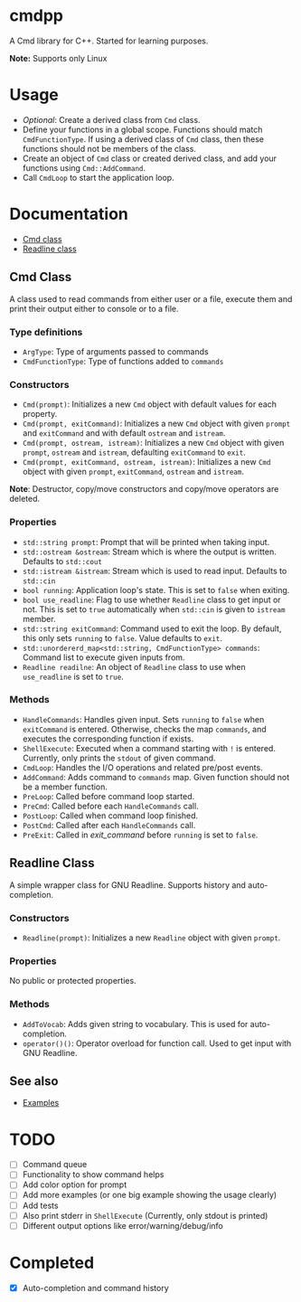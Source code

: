 # cmdpp

A Cmd library for C++. Started for learning purposes.

**Note:** Supports only Linux

# Usage

* _Optional_: Create a derived class from `Cmd` class.
* Define your functions in a global scope. Functions should match `CmdFunctionType`. If using a derived class of `Cmd` class, then these functions should not be members of the class.
* Create an object of `Cmd` class or created derived class, and add your functions using `Cmd::AddCommand`.
* Call `CmdLoop` to start the application loop.

# Documentation

* [Cmd class](#cmd-class)
* [Readline class](#readline-class)

## Cmd Class
A class used to read commands from either user or a file, execute them and print their output either to console or to a file.

### Type definitions
* `ArgType`: Type of arguments passed to commands
* `CmdFunctionType`: Type of functions added to `commands`

### Constructors
* `Cmd(prompt)`: Initializes a new `Cmd` object with default values for each property.
* `Cmd(prompt, exitCommand)`: Initializes a new `Cmd` object with given `prompt` and `exitCommand` and with default `ostream` and `istream`.
* `Cmd(prompt, ostream, istream)`: Initializes a new `Cmd` object with given `prompt`, `ostream` and `istream`, defaulting `exitCommand` to `exit`.
* `Cmd(prompt, exitCommand, ostream, istream)`: Initializes a new `Cmd` object with given `prompt`, `exitCommand`, `ostream` and `istream`.

**Note**: Destructor, copy/move constructors and copy/move operators are deleted.

### Properties
* `std::string prompt`: Prompt that will be printed when taking input.
* `std::ostream &ostream`: Stream which is where the output is written. Defaults to `std::cout`
* `std::istream &istream`: Stream which is used to read input. Defaults to `std::cin`
* `bool running`: Application loop's state. This is set to `false` when exiting.
* `bool use_readline`: Flag to use whether `Readline` class to get input or not. This is set to `true` automatically when `std::cin` is given to `istream` member.
* `std::string exitCommand`: Command used to exit the loop. By default, this only sets `running` to `false`. Value defaults to `exit`.
* `std::unordererd_map<std::string, CmdFunctionType> commands`: Command list to execute given inputs from.
* `Readline readilne`: An object of `Readline` class to use when `use_readline` is set to `true`.

### Methods
* `HandleCommands`: Handles given input. Sets `running` to `false` when `exitCommand` is entered. Otherwise, checks the map `commands`, and executes the corresponding function if exists.
* `ShellExecute`: Executed when a command starting with `!` is entered. Currently, only prints the `stdout` of given command.
* `CmdLoop`: Handles the I/O operations and related pre/post events.
* `AddCommand`: Adds command to `commands` map. Given function should not be a member function.
* `PreLoop`: Called before command loop started.
* `PreCmd`: Called before each `HandleCommands` call.
* `PostLoop`: Called when command loop finished.
* `PostCmd`: Called after each `HandleCommands` call.
* `PreExit`: Called in _exit_command_ before `running` is set to `false`.

## Readline Class
A simple wrapper class for GNU Readline. Supports history and auto-completion.

### Constructors
* `Readline(prompt)`: Initializes a new `Readline` object with given `prompt`.

### Properties
No public or protected properties.

### Methods
* `AddToVocab`: Adds given string to vocabulary. This is used for auto-completion.
* `operator()()`: Operator overload for function call. Used to get input with GNU Readline.

## See also
* [Examples](https://www.github.com/umtdg/cmdpp/tree/master/examples)

# TODO
- [ ] Command queue
- [ ] Functionality to show command helps
- [ ] Add color option for prompt
- [ ] Add more examples (or one big example showing the usage clearly)
- [ ] Add tests
- [ ] Also print stderr in `ShellExecute` (Currently, only stdout is printed)
- [ ] Different output options like error/warning/debug/info

# Completed
- [x] Auto-completion and command history
